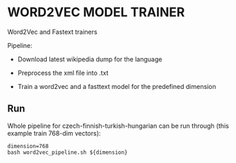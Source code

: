 # WORD2VEC MODEL TRAINER 

Word2Vec and Fastext trainers

Pipeline:

- Download latest wikipedia dump for the language

- Preprocess the xml file into .txt

- Train a word2vec and a fasttext model for the predefined dimension

## Run
Whole pipeline for czech-finnish-turkish-hungarian can be  run through (this example train 768-dim vectors):

```
dimension=768
bash word2vec_pipeline.sh ${dimension}
```
